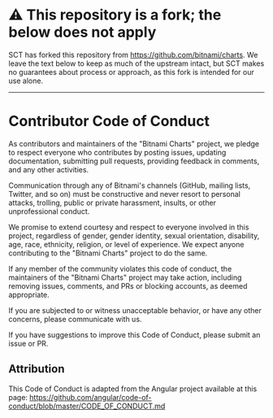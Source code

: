 # ⚠️ This repository is a fork; the below does not apply

SCT has forked this repository from <https://github.com/bitnami/charts>. We leave the text below to keep as much of the upstream intact, but SCT makes no guarantees about process or approach, as this fork is intended for our use alone.

___

# Contributor Code of Conduct

As contributors and maintainers of the "Bitnami Charts" project, we pledge to respect everyone who contributes by posting issues, updating documentation, submitting pull requests, providing feedback in comments, and any other activities.

Communication through any of Bitnami's channels (GitHub, mailing lists, Twitter, and so on) must be constructive and never resort to personal attacks, trolling, public or private harassment, insults, or other unprofessional conduct.

We promise to extend courtesy and respect to everyone involved in this project, regardless of gender, gender identity, sexual orientation, disability, age, race, ethnicity, religion, or level of experience. We expect anyone contributing to the "Bitnami Charts" project to do the same.

If any member of the community violates this code of conduct, the maintainers of the "Bitnami Charts" project may take action, including removing issues, comments, and PRs or blocking accounts, as deemed appropriate.

If you are subjected to or witness unacceptable behavior, or have any other concerns, please communicate with us.

If you have suggestions to improve this Code of Conduct, please submit an issue or PR.

## Attribution

This Code of Conduct is adapted from the Angular project available at this page: <https://github.com/angular/code-of-conduct/blob/master/CODE_OF_CONDUCT.md>
